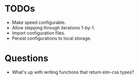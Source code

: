 # TODOs

* Make speed configurable.
* Allow stepping through iterations 1-by-1.
* Import configuration files.
* Persist configurations to local storage.

# Questions

* What's up with writing functions that return elm-css types?